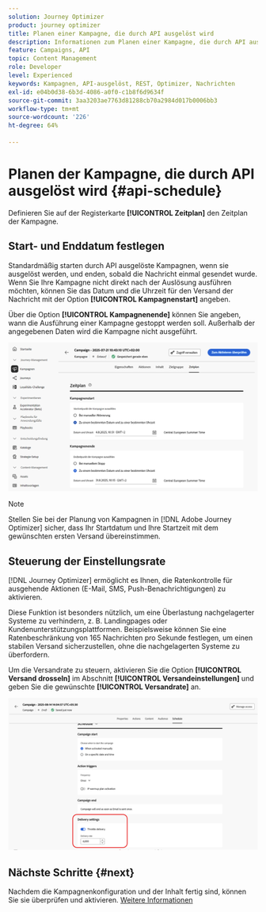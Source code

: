 ```yaml
---
solution: Journey Optimizer
product: journey optimizer
title: Planen einer Kampagne, die durch API ausgelöst wird
description: Informationen zum Planen einer Kampagne, die durch API ausgelöst wird.
feature: Campaigns, API
topic: Content Management
role: Developer
level: Experienced
keywords: Kampagnen, API-ausgelöst, REST, Optimizer, Nachrichten
exl-id: e04b0d38-6b3d-4086-a0f0-c1b8f6d9634f
source-git-commit: 3aa3203ae7763d81288cb70a2984d017b0006bb3
workflow-type: tm+mt
source-wordcount: '226'
ht-degree: 64%

---
```


# Planen der Kampagne, die durch API ausgelöst wird {#api-schedule}

Definieren Sie auf der Registerkarte **[!UICONTROL Zeitplan]** den Zeitplan der Kampagne.

## Start- und Enddatum festlegen

Standardmäßig starten durch API ausgelöste Kampagnen, wenn sie ausgelöst werden, und enden, sobald die Nachricht einmal gesendet wurde. Wenn Sie Ihre Kampagne nicht direkt nach der Auslösung ausführen möchten, können Sie das Datum und die Uhrzeit für den Versand der Nachricht mit der Option **[!UICONTROL Kampagnenstart]** angeben.

Über die Option **[!UICONTROL Kampagnenende]** können Sie angeben, wann die Ausführung einer Kampagne gestoppt werden soll. Außerhalb der angegebenen Daten wird die Kampagne nicht ausgeführt.

![](assets/api-triggered-schedule.png)

>[!NOTE]
>
>Stellen Sie bei der Planung von Kampagnen in [!DNL Adobe Journey Optimizer] sicher, dass Ihr Startdatum und Ihre Startzeit mit dem gewünschten ersten Versand übereinstimmen.

## Steuerung der Einstellungsrate

[!DNL Journey Optimizer] ermöglicht es Ihnen, die Ratenkontrolle für ausgehende Aktionen (E-Mail, SMS, Push-Benachrichtigungen) zu aktivieren.

Diese Funktion ist besonders nützlich, um eine Überlastung nachgelagerter Systeme zu verhindern, z. B. Landingpages oder Kundenunterstützungsplattformen. Beispielsweise können Sie eine Ratenbeschränkung von 165 Nachrichten pro Sekunde festlegen, um einen stabilen Versand sicherzustellen, ohne die nachgelagerten Systeme zu überfordern.

Um die Versandrate zu steuern, aktivieren Sie die Option **[!UICONTROL Versand drosseln]** im Abschnitt **[!UICONTROL Versandeinstellungen]** und geben Sie die gewünschte **[!UICONTROL Versandrate]** an.

![](assets/throttling-rate-control.png)

## Nächste Schritte {#next}

Nachdem die Kampagnenkonfiguration und der Inhalt fertig sind, können Sie sie überprüfen und aktivieren. [Weitere Informationen](review-activate-campaign.md)
